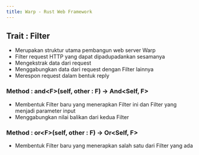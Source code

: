 ```yaml
---
title: Warp - Rust Web Framework
---
```


## Trait : Filter
- Merupakan struktur utama pembangun web server Warp
- Filter request HTTP yang dapat dipadupadankan sesamanya
- Mengekstrak data dari request
- Menggabungkan data dari request dengan Filter lainnya
- Merespon request dalam bentuk reply

### Method : and\<F\>(self, other : F) -\> And\<Self, F\> 
- Membentuk Filter baru yang menerapkan Filter ini dan Filter yang menjadi parameter input
- Menggabungkan nilai balikan dari kedua Filter

### Method : or\<F\>(self, other : F) -\> Or\<Self, F\> 
- Membentuk Filter baru yang menerapkan salah satu dari Filter yang ada
